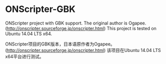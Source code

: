 # ONScripter-GBK

ONScripter project with GBK support. The original author is Ogapee.
(http://onscripter.sourceforge.jp/onscripter.html)
This project is tested on Ubuntu 14.04 LTS x64.

ONScripter项目的GBK版本，日本语原作者为Ogapee。
(http://onscripter.sourceforge.jp/onscripter.html)
该项目在Ubuntu 14.04 LTS x64平台进行测试。

